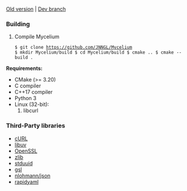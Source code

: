 [Old version](https://github.com/JNNGL/Mycelium/tree/old) | [Dev branch](https://github.com/JNNGL/Mycelium/tree/dev)

### Building

1. Compile Mycelium <pre><code>$ git clone https://github.com/JNNGL/Mycelium
$ mkdir Mycelium/build
$ cd Mycelium/build
$ cmake ..
$ cmake --build .
</code></pre>
  
  <b>Requirements:</b>
- CMake (>= 3.20)
- C compiler
- C++17 compiler
- Python 3
- Linux (32-bit):
  1. libcurl

### Third-Party libraries

 - [cURL](https://github.com/curl/curl)
 - [libuv](https://github.com/libuv/libuv)
 - [OpenSSL](https://github.com/openssl/openssl)
 - [zlib](https://github.com/madler/zlib)
 - [stduuid](https://github.com/mariusbancila/stduuid)
 - [gsl](https://github.com/microsoft/GSL)
 - [nlohmann/json](https://github.com/nlohmann/json)
 - [rapidyaml](https://github.com/biojppm/rapidyaml)